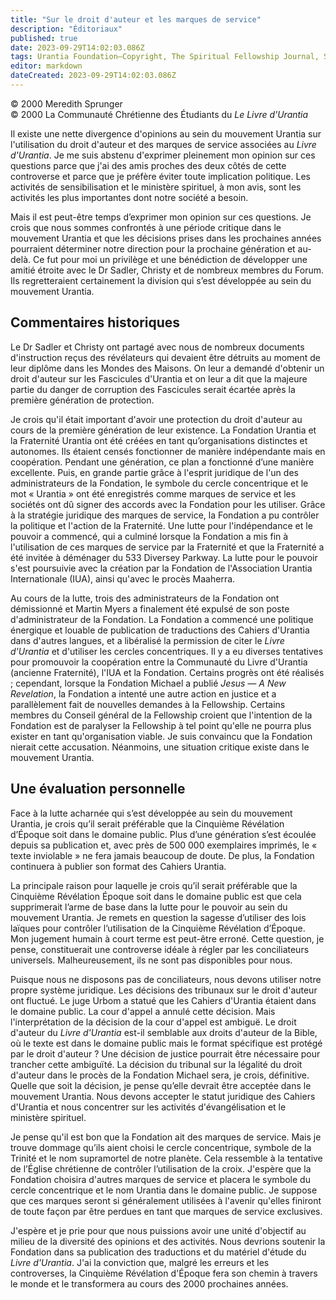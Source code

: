 ```yaml
---
title: "Sur le droit d'auteur et les marques de service"
description: "Éditoriaux"
published: true
date: 2023-09-29T14:02:03.086Z
tags: Urantia Foundation—Copyright, The Spiritual Fellowship Journal, Spiritual Fellowship, article
editor: markdown
dateCreated: 2023-09-29T14:02:03.086Z
---
```



<p class="v-card v-sheet theme--light gray lighten-3 px-2">© 2000 Meredith Sprunger<br>© 2000 La Communauté Chrétienne des Étudiants du <i>Le Livre d'Urantia</i></p>


Il existe une nette divergence d'opinions au sein du mouvement Urantia sur l'utilisation du droit d'auteur et des marques de service associées au _Livre d'Urantia_. Je me suis abstenu d'exprimer pleinement mon opinion sur ces questions parce que j'ai des amis proches des deux côtés de cette controverse et parce que je préfère éviter toute implication politique. Les activités de sensibilisation et le ministère spirituel, à mon avis, sont les activités les plus importantes dont notre société a besoin.

Mais il est peut-être temps d’exprimer mon opinion sur ces questions. Je crois que nous sommes confrontés à une période critique dans le mouvement Urantia et que les décisions prises dans les prochaines années pourraient déterminer notre direction pour la prochaine génération et au-delà. Ce fut pour moi un privilège et une bénédiction de développer une amitié étroite avec le Dr Sadler, Christy et de nombreux membres du Forum. Ils regretteraient certainement la division qui s’est développée au sein du mouvement Urantia.

## Commentaires historiques

Le Dr Sadler et Christy ont partagé avec nous de nombreux documents d'instruction reçus des révélateurs qui devaient être détruits au moment de leur diplôme dans les Mondes des Maisons. On leur a demandé d'obtenir un droit d'auteur sur les Fascicules d'Urantia et on leur a dit que la majeure partie du danger de corruption des Fascicules serait écartée après la première génération de protection.

Je crois qu'il était important d'avoir une protection du droit d'auteur au cours de la première génération de leur existence. La Fondation Urantia et la Fraternité Urantia ont été créées en tant qu’organisations distinctes et autonomes. Ils étaient censés fonctionner de manière indépendante mais en coopération. Pendant une génération, ce plan a fonctionné d’une manière excellente. Puis, en grande partie grâce à l'esprit juridique de l'un des administrateurs de la Fondation, le symbole du cercle concentrique et le mot « Urantia » ont été enregistrés comme marques de service et les sociétés ont dû signer des accords avec la Fondation pour les utiliser. Grâce à la stratégie juridique des marques de service, la Fondation a pu contrôler la politique et l'action de la Fraternité. Une lutte pour l'indépendance et le pouvoir a commencé, qui a culminé lorsque la Fondation a mis fin à l'utilisation de ces marques de service par la Fraternité et que la Fraternité a été invitée à déménager du 533 Diversey Parkway. La lutte pour le pouvoir s'est poursuivie avec la création par la Fondation de l'Association Urantia Internationale (IUA), ainsi qu'avec le procès Maaherra.

Au cours de la lutte, trois des administrateurs de la Fondation ont démissionné et Martin Myers a finalement été expulsé de son poste d'administrateur de la Fondation. La Fondation a commencé une politique énergique et louable de publication de traductions des Cahiers d'Urantia dans d'autres langues, et a libéralisé la permission de citer le _Livre d'Urantia_ et d'utiliser les cercles concentriques. Il y a eu diverses tentatives pour promouvoir la coopération entre la Communauté du Livre d'Urantia (ancienne Fraternité), l'IUA et la Fondation. Certains progrès ont été réalisés ; cependant, lorsque la Fondation Michael a publié _Jesus — A New Revelation_, la Fondation a intenté une autre action en justice et a parallèlement fait de nouvelles demandes à la Fellowship. Certains membres du Conseil général de la Fellowship croient que l'intention de la Fondation est de paralyser la Fellowship à tel point qu'elle ne pourra plus exister en tant qu'organisation viable. Je suis convaincu que la Fondation nierait cette accusation. Néanmoins, une situation critique existe dans le mouvement Urantia.

## Une évaluation personnelle

Face à la lutte acharnée qui s’est développée au sein du mouvement Urantia, je crois qu’il serait préférable que la Cinquième Révélation d’Époque soit dans le domaine public. Plus d’une génération s’est écoulée depuis sa publication et, avec près de 500 000 exemplaires imprimés, le « texte inviolable » ne fera jamais beaucoup de doute. De plus, la Fondation continuera à publier son format des Cahiers Urantia.

La principale raison pour laquelle je crois qu’il serait préférable que la Cinquième Révélation Époque soit dans le domaine public est que cela supprimerait l’arme de base dans la lutte pour le pouvoir au sein du mouvement Urantia. Je remets en question la sagesse d’utiliser des lois laïques pour contrôler l’utilisation de la Cinquième Révélation d’Époque. Mon jugement humain à court terme est peut-être erroné. Cette question, je pense, constituerait une controverse idéale à régler par les conciliateurs universels. Malheureusement, ils ne sont pas disponibles pour nous.

Puisque nous ne disposons pas de conciliateurs, nous devons utiliser notre propre système juridique. Les décisions des tribunaux sur le droit d'auteur ont fluctué. Le juge Urbom a statué que les Cahiers d'Urantia étaient dans le domaine public. La cour d'appel a annulé cette décision. Mais l'interprétation de la décision de la cour d'appel est ambiguë. Le droit d'auteur du _Livre d'Urantia_ est-il semblable aux droits d'auteur de la Bible, où le texte est dans le domaine public mais le format spécifique est protégé par le droit d'auteur ? Une décision de justice pourrait être nécessaire pour trancher cette ambiguïté. La décision du tribunal sur la légalité du droit d'auteur dans le procès de la Fondation Michael sera, je crois, définitive. Quelle que soit la décision, je pense qu’elle devrait être acceptée dans le mouvement Urantia. Nous devons accepter le statut juridique des Cahiers d'Urantia et nous concentrer sur les activités d'évangélisation et le ministère spirituel.

Je pense qu'il est bon que la Fondation ait des marques de service. Mais je trouve dommage qu’ils aient choisi le cercle concentrique, symbole de la Trinité et le nom supramortel de notre planète. Cela ressemble à la tentative de l’Église chrétienne de contrôler l’utilisation de la croix. J'espère que la Fondation choisira d'autres marques de service et placera le symbole du cercle concentrique et le nom Urantia dans le domaine public. Je suppose que ces marques seront si généralement utilisées à l'avenir qu'elles finiront de toute façon par être perdues en tant que marques de service exclusives.

J'espère et je prie pour que nous puissions avoir une unité d'objectif au milieu de la diversité des opinions et des activités. Nous devrions soutenir la Fondation dans sa publication des traductions et du matériel d'étude du _Livre d'Urantia_. J'ai la conviction que, malgré les erreurs et les controverses, la Cinquième Révélation d'Époque fera son chemin à travers le monde et le transformera au cours des 2000 prochaines années.

